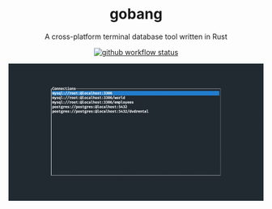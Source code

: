 <div align="center">

# gobang

A cross-platform terminal database tool written in Rust

[![github workflow status](https://img.shields.io/github/workflow/status/TaKO8Ki/gobang/CI/main)](https://github.com/TaKO8Ki/gobang/actions)

![gobang](./resources/gobang.gif)

</div>

